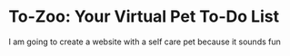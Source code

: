 # To-Zoo: Your Virtual Pet To-Do List
I am going to create a website with a self care pet because it sounds fun
